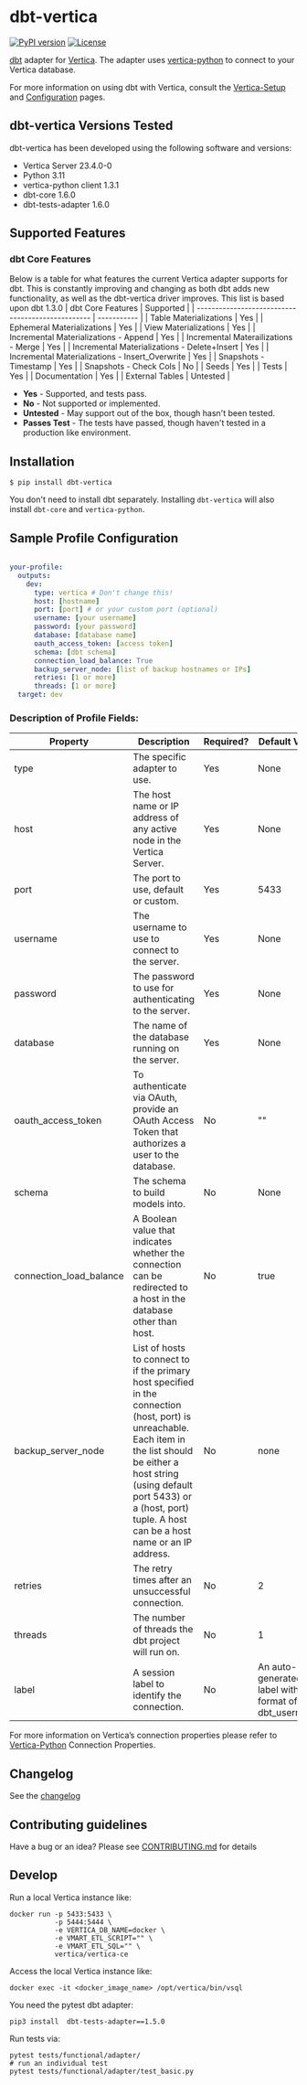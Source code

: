 # dbt-vertica

[![PyPI version](https://badge.fury.io/py/dbt-vertica.svg)](https://badge.fury.io/py/dbt-vertica)
[![License](https://img.shields.io/badge/License-Apache%202.0-orange.svg)](https://opensource.org/licenses/Apache-2.0)

[dbt](https://www.getdbt.com/) adapter for [Vertica](https://www.vertica.com/). The adapter uses [vertica-python](https://github.com/vertica/vertica-python) to connect to your Vertica database.

For more information on using dbt with Vertica, consult the [Vertica-Setup](https://docs.getdbt.com/reference/warehouse-setups/vertica-setup) and [Configuration](https://docs.getdbt.com/reference/resource-configs/vertica-configs) pages.


## dbt-vertica Versions Tested 
dbt-vertica has been developed using the following software and versions: 
* Vertica Server 23.4.0-0
* Python 3.11
* vertica-python client 1.3.1
* dbt-core 1.6.0
* dbt-tests-adapter 1.6.0

## Supported Features
### dbt Core Features
Below is a table for what features the current Vertica adapter supports for dbt. This is constantly improving and changing as both dbt adds new functionality, as well as the dbt-vertica driver improves. This list is based upon dbt 1.3.0
|                dbt Core Features                  | Supported   |
| ------------------------------------------------- | ----------- |
| Table Materializations                            | Yes         |
| Ephemeral Materializations                        | Yes         |
| View Materializations                             | Yes         |
| Incremental Materializations - Append             | Yes         |
| Incremental Materailizations - Merge              | Yes         |
| Incremental Materializations - Delete+Insert      | Yes         |
| Incremental Materializations - Insert_Overwrite   | Yes         |
| Snapshots - Timestamp                             | Yes         |
| Snapshots - Check Cols                            | No  |
| Seeds                                             | Yes         |
| Tests                                             | Yes         |
| Documentation                                     | Yes         |
| External Tables                                   | Untested    |
* **Yes** - Supported, and tests pass.
* **No** - Not supported or implemented.
* **Untested** - May support out of the box, though hasn't been tested.
* **Passes Test** - The tests have passed, though haven't tested in a production like environment. 

## Installation
```
$ pip install dbt-vertica
```
You don't need to install dbt separately. Installing `dbt-vertica` will also install `dbt-core` and `vertica-python`.
## Sample Profile Configuration
```profiles.yml

your-profile:
  outputs:
    dev:
      type: vertica # Don't change this!
      host: [hostname]
      port: [port] # or your custom port (optional)
      username: [your username] 
      password: [your password] 
      database: [database name] 
      oauth_access_token: [access token]
      schema: [dbt schema] 
      connection_load_balance: True
      backup_server_node: [list of backup hostnames or IPs]
      retries: [1 or more]
      threads: [1 or more] 
  target: dev

```
### Description of Profile Fields:

| Property | Description | Required? | Default Value | Example |
| -------- | ----------- | --------- | ------------- | ------- |
|  type	   | The specific adapter to use. |	Yes	| None | vertica |
| host	| The host name or IP address of any active node in the Vertica Server. |	Yes |	None |	127.0.0.1 |
| port |	The port to use, default or custom. |	Yes	| 5433 | 5433 |
| username | The username to use to connect to the server. | Yes | None	| dbadmin |
| password | The password to use for authenticating to the server. | Yes | None | my_password |
| database | The name of the database running on the server. | Yes | None | my_db |
| oauth_access_token | To authenticate via OAuth, provide an OAuth Access Token that authorizes a user to the database. | No | "" | Default: "" |
| schema | The schema to build models into. | No | None | VMart |
| connection_load_balance | A Boolean value that indicates whether the connection can be redirected to a host in the database other than host. | No | true | true |
| backup_server_node | List of hosts to connect to if the primary host specified in the connection (host, port) is unreachable. Each item in the list should be either a host string (using default port 5433) or a (host, port) tuple. A host can be a host name or an IP address. | No | none | ['123.123.123.123','www.abc.com',('123.123.123.124',5433)]
| retries | The retry times after an unsuccessful connection. | No | 2 | 3 |
| threads | The number of threads the dbt project will run on. | No | 1 | 3 |
| label | A session label to identify the connection. | No | An auto-generated label with format of: dbt_username	| dbt_dbadmin |

For more information on Vertica’s connection properties please refer to [Vertica-Python](https://github.com/vertica/vertica-python#create-a-connection) Connection Properties.




## Changelog

See the [changelog](https://github.com/vertica/dbt-vertica/blob/master/CHANGELOG.md)


## Contributing guidelines

Have a bug or an idea? Please see [CONTRIBUTING.md](https://github.com/vertica/dbt-vertica/blob/master/CONTRIBUTING.md) for details

## Develop

Run a local Vertica instance like:

    docker run -p 5433:5433 \
               -p 5444:5444 \
               -e VERTICA_DB_NAME=docker \
               -e VMART_ETL_SCRIPT="" \
               -e VMART_ETL_SQL="" \
               vertica/vertica-ce

Access the local Vertica instance like:

    docker exec -it <docker_image_name> /opt/vertica/bin/vsql


You need the pytest dbt adapter:

    pip3 install  dbt-tests-adapter==1.5.0

Run tests via:
  
    pytest tests/functional/adapter/
    # run an individual test 
    pytest tests/functional/adapter/test_basic.py

    
